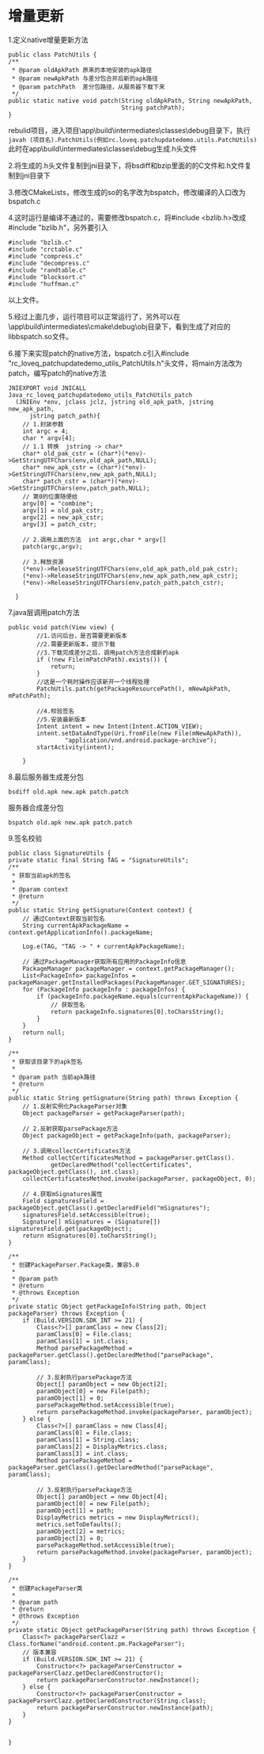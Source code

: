 # 增量更新

1.定义native增量更新方法

	public class PatchUtils {
    /**
     * @param oldApkPath 原来的本地安装的apk路径
     * @param newApkPath 与差分包合并后新的apk路径
     * @param patchPath  差分包路径，从服务器下载下来
     */
    public static native void patch(String oldApkPath, String newApkPath,
                                    String patchPath);
	}

 rebulid项目，进入项目\app\build\intermediates\classes\debug目录下，执行
 `javah (项目名).PatchUtils(例如rc.loveq.patchupdatedemo.utils.PatchUtils)` 此时在app\build\intermediates\classes\debug生成.h头文件

2.将生成的.h头文件复制到jni目录下，将bsdiff和bzip里面的的C文件和.h文件复制到jni目录下

3.修改CMakeLists，修改生成的so的名字改为bspatch，修改编译的入口改为bspatch.c

4.这时运行是编译不通过的，需要修改bspatch.c，将#include <bzlib.h>改成#include "bzlib.h"，另外要引入

	#include "bzlib.c"
	#include "crctable.c"
	#include "compress.c"
	#include "decompress.c"
	#include "randtable.c"
	#include "blocksort.c"
	#include "huffman.c"
以上文件。

5.经过上面几步，运行项目可以正常运行了，另外可以在\app\build\intermediates\cmake\debug\obj目录下，看到生成了对应的libbspatch.so文件。

6.接下来实现patch的native方法，bspatch.c引入#include "rc_loveq_patchupdatedemo_utils_PatchUtils.h"头文件，将main方法改为patch，编写patch的native方法

	JNIEXPORT void JNICALL Java_rc_loveq_patchupdatedemo_utils_PatchUtils_patch
	  (JNIEnv *env, jclass jclz, jstring old_apk_path, jstring new_apk_path,
	      jstring patch_path){
	    // 1.封装参数
	  	int argc = 4;
	  	char * argv[4];
	  	// 1.1 转换  jstring -> char*
	  	char* old_pak_cstr = (char*)(*env)->GetStringUTFChars(env,old_apk_path,NULL);
	  	char* new_apk_cstr = (char*)(*env)->GetStringUTFChars(env,new_apk_path,NULL);
	  	char* patch_cstr = (char*)(*env)->GetStringUTFChars(env,patch_path,NULL);
	  	// 第0的位置随便给
	  	argv[0] = "combine";
	  	argv[1] = old_pak_cstr;
	  	argv[2] = new_apk_cstr;
	  	argv[3] = patch_cstr;
	
	  	// 2.调用上面的方法  int argc,char * argv[]
	  	patch(argc,argv);
	
	  	// 3.释放资源
	  	(*env)->ReleaseStringUTFChars(env,old_apk_path,old_pak_cstr);
	  	(*env)->ReleaseStringUTFChars(env,new_apk_path,new_apk_cstr);
	  	(*env)->ReleaseStringUTFChars(env,patch_path,patch_cstr);
	
	  }

7.java层调用patch方法

	public void patch(View view) {
	        //1.访问后台，是否需要更新版本
	        //2.需要更新版本，提示下载
	        //3.下载完成差分之后，调用patch方法合成新的apk
	        if (!new File(mPatchPath).exists()) {
	            return;
	        }
	        //这是一个耗时操作应该新开一个线程处理
	        PatchUtils.patch(getPackageResourcePath(), mNewApkPath, mPatchPath);
	
	        //4.校验签名
	        //5.安装最新版本
	        Intent intent = new Intent(Intent.ACTION_VIEW);
	        intent.setDataAndType(Uri.fromFile(new File(mNewApkPath)),
	                "application/vnd.android.package-archive");
	        startActivity(intent);
	
	    }

8.最后服务器生成差分包

	bsdiff old.apk new.apk patch.patch


服务器合成差分包
	
	bspatch old.apk new.apk patch.patch
	

9.签名校验

	public class SignatureUtils {
    private static final String TAG = "SignatureUtils";
    /**
     * 获取当前apk的签名
     *
     * @param context
     * @return
     */
    public static String getSignature(Context context) {
        // 通过Context获取当前包名
        String currentApkPackageName = context.getApplicationInfo().packageName;

        Log.e(TAG, "TAG -> " + currentApkPackageName);

        // 通过PackageManager获取所有应用的PackageInfo信息
        PackageManager packageManager = context.getPackageManager();
        List<PackageInfo> packageInfos = packageManager.getInstalledPackages(PackageManager.GET_SIGNATURES);
        for (PackageInfo packageInfo : packageInfos) {
            if (packageInfo.packageName.equals(currentApkPackageName)) {
                // 获取签名
                return packageInfo.signatures[0].toCharsString();
            }
        }
        return null;
    }

    /**
     * 获取该目录下的apk签名
     *
     * @param path 当前apk路径
     * @return
     */
    public static String getSignature(String path) throws Exception {
        // 1.反射实例化PackageParser对象
        Object packageParser = getPackageParser(path);

        // 2.反射获取parsePackage方法
        Object packageObject = getPackageInfo(path, packageParser);

        // 3.调用collectCertificates方法
        Method collectCertificatesMethod = packageParser.getClass().
                getDeclaredMethod("collectCertificates", packageObject.getClass(), int.class);
        collectCertificatesMethod.invoke(packageParser, packageObject, 0);

        // 4.获取mSignatures属性
        Field signaturesField = packageObject.getClass().getDeclaredField("mSignatures");
        signaturesField.setAccessible(true);
        Signature[] mSignatures = (Signature[]) signaturesField.get(packageObject);
        return mSignatures[0].toCharsString();
    }

    /**
     * 创建PackageParser.Package类，兼容5.0
     *
     * @param path
     * @return
     * @throws Exception
     */
    private static Object getPackageInfo(String path, Object packageParser) throws Exception {
        if (Build.VERSION.SDK_INT >= 21) {
            Class<?>[] paramClass = new Class[2];
            paramClass[0] = File.class;
            paramClass[1] = int.class;
            Method parsePackageMethod = packageParser.getClass().getDeclaredMethod("parsePackage", paramClass);

            // 3.反射执行parsePackage方法
            Object[] paramObject = new Object[2];
            paramObject[0] = new File(path);
            paramObject[1] = 0;
            parsePackageMethod.setAccessible(true);
            return parsePackageMethod.invoke(packageParser, paramObject);
        } else {
            Class<?>[] paramClass = new Class[4];
            paramClass[0] = File.class;
            paramClass[1] = String.class;
            paramClass[2] = DisplayMetrics.class;
            paramClass[3] = int.class;
            Method parsePackageMethod = packageParser.getClass().getDeclaredMethod("parsePackage", paramClass);

            // 3.反射执行parsePackage方法
            Object[] paramObject = new Object[4];
            paramObject[0] = new File(path);
            paramObject[1] = path;
            DisplayMetrics metrics = new DisplayMetrics();
            metrics.setToDefaults();
            paramObject[2] = metrics;
            paramObject[3] = 0;
            parsePackageMethod.setAccessible(true);
            return parsePackageMethod.invoke(packageParser, paramObject);
        }
    }

    /**
     * 创建PackageParser类
     *
     * @param path
     * @return
     * @throws Exception
     */
    private static Object getPackageParser(String path) throws Exception {
        Class<?> packageParserClazz = Class.forName("android.content.pm.PackageParser");
        // 版本兼容
        if (Build.VERSION.SDK_INT >= 21) {
            Constructor<?> packageParserConstructor = packageParserClazz.getDeclaredConstructor();
            return packageParserConstructor.newInstance();
        } else {
            Constructor<?> packageParserConstructor = packageParserClazz.getDeclaredConstructor(String.class);
            return packageParserConstructor.newInstance(path);
        }
    }


	}

	
